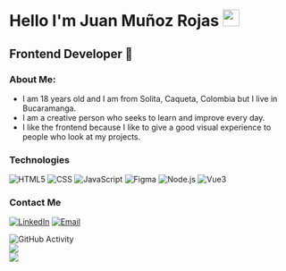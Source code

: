 <h1>Hello I'm Juan Muñoz Rojas <img src="https://raw.githubusercontent.com/iampavangandhi/iampavangandhi/master/gifs/Hi.gif" width="30px"></h1>
<h2>Frontend Developer 🎨</h2>

### About Me: 

- I am 18 years old and I am from Solita, Caqueta, Colombia but I live in Bucaramanga.
- I am a creative person who seeks to learn and improve every day.
- I like the frontend because I like to give a good visual experience to people who look at my projects.

### Technologies 
  ![HTML5](https://img.shields.io/badge/-HTML5-333333?style=flat&logo=HTML5)
  ![CSS](https://img.shields.io/badge/-CSS-333333?style=flat&logo=CSS3&logoColor=1572B6)
  ![JavaScript](https://img.shields.io/badge/-JavaScript-333333?style=flat&logo=javascript)
  ![Figma](https://img.shields.io/badge/-Figma-333333?style=flat&logo=figma)
  ![Node.js](https://img.shields.io/badge/-Node.js-333333?style=flat&logo=node.js)
  ![Vue3](https://img.shields.io/badge/Vue-3-green)

### Contact Me  
<a href="https://www.linkedin.com/in/juan-david-munoz-rojas/"><img alt="LinkedIn" src="https://img.shields.io/badge/LinkedIn-Juan David-blue?style=flat-square&logo=linkedin"></a>
<a href="juanmunozrojas95@gmail.com"><img alt="Email" src="https://img.shields.io/badge/Gmail-juanmunozrojas95@gmail.com-blue?style=flat-square&logo=gmail"></a> 


![GitHub Activity](https://github-readme-stats.vercel.app/api?username=JHAYCO9&show_icons=true)<br/>
![](https://github-readme-streak-stats.herokuapp.com/?user=JHAYCO9&show_icons=true)<br/>
![](https://github-readme-stats.vercel.app/api/top-langs/?username=JHAYCO9&show_icons=true) 
